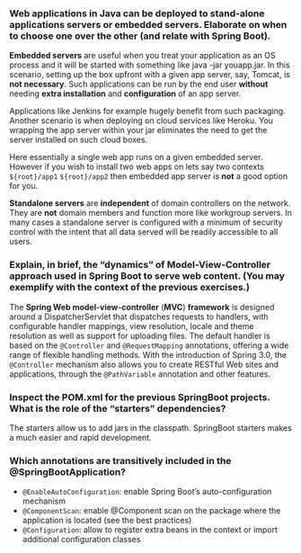 ### Web applications in Java can be deployed to stand-alone applications servers or embedded servers. Elaborate on when to choose one over the other (and relate with Spring Boot).

**Embedded servers** are useful when you treat your application as an OS process and it will be started with something like java -jar youapp.jar. In this scenario, setting up the box upfront with a given app server, say, Tomcat, is **not necessary**. Such applications can be run by the end user **without** needing **extra installation** and **configuration** of an app server.

Applications like Jenkins for example hugely benefit from such packaging. Another scenario is when deploying on cloud services like Heroku. You wrapping the app server within your jar eliminates the need to get the server installed on such cloud boxes.

Here essentially a single web app runs on a given embedded server. However if you wish to install two web apps on lets say two contexts `${root}/app1` `${root}/app2` then embedded app server is **not** a good option for you.

**Standalone servers** are **independent** of domain controllers on the network. They are **not** domain members and function more like workgroup servers. In many cases a standalone server is configured with a minimum of security control with the intent that all data served will be readily accessible to all users.

### Explain, in brief, the “dynamics” of Model-View-Controller approach used in Spring Boot to serve web content. (You may exemplify with the context of the previous exercises.)
The **Spring Web model-view-controller** (**MVC**) **framework** is designed around a DispatcherServlet that dispatches requests to handlers, with configurable handler mappings, view resolution, locale and theme resolution as well as support for uploading files. The default handler is based on the `@Controller` and `@RequestMapping` annotations, offering a wide range of flexible handling methods. With the introduction of Spring 3.0, the `@Controller` mechanism also allows you to create RESTful Web sites and applications, through the `@PathVariable` annotation and other features.

### Inspect the POM.xml for the previous SpringBoot projects. What is the role of the “starters” dependencies?
The starters allow us to add jars in the classpath. SpringBoot starters makes a much easier and rapid development.

### Which annotations are transitively included in the @SpringBootApplication?
* `@EnableAutoConfiguration`: enable Spring Boot’s auto-configuration mechanism
* `@ComponentScan`: enable @Component scan on the package where the application is located (see the best practices)
* `@Configuration`: allow to register extra beans in the context or import additional configuration classes